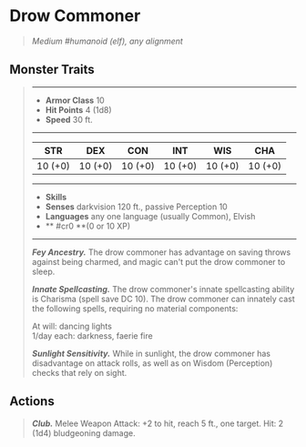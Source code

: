 # Drow Commoner
>*Medium #humanoid (elf), any alignment*
## Monster Traits
>___
>- **Armor Class** 10
>- **Hit Points** 4 (1d8)
>- **Speed** 30 ft.
>___
>|STR|DEX|CON|INT|WIS|CHA|
>|:---:|:---:|:---:|:---:|:---:|:---:|
>|10 (+0)|10 (+0)|10 (+0)|10 (+0)|10 (+0)|10 (+0)|
>___
>- **Skills** 
>- **Senses** darkvision 120 ft., passive Perception 10
>- **Languages** any one language (usually Common), Elvish
>- ** #cr0 **(0 or 10 XP)
>___
>***Fey Ancestry.*** The drow commoner has advantage on saving throws against being charmed, and magic can't put the drow commoner to sleep.  
>
>***Innate Spellcasting.*** The drow commoner's innate spellcasting ability is Charisma (spell save DC 10). The drow commoner can innately cast the following spells, requiring no material components:  
>
>At will: dancing lights  
>1/day each: darkness, faerie fire  
>
>
>***Sunlight Sensitivity.*** While in sunlight, the drow commoner has disadvantage on attack rolls, as well as on Wisdom (Perception) checks that rely on sight.  
>
## Actions
>***Club.*** Melee Weapon Attack: +2 to hit, reach 5 ft., one target. Hit: 2 (1d4) bludgeoning damage.